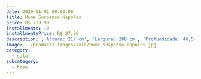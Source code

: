 ```yaml
---
date: 2020-01-01 00:00:00
title: Home Suspenso Napoles
price: R$ 799,90
installments: 10
installmentsPrice: R$ 87,90
description: ['Altura: 217 cm', 'Largura: 280 cm', 'Profundidade: 46,5cm', 'Materia Prima: MDF / MDP', 'Quantidade de Gavetas: 4 Gavetas', 'Tipo de Corrediças: Telescópicas', 'Quantidade de Portas: 8', 'Pés Com sapata regulável']
image: ../products-images/sala/home-suspenso-napoles.jpg
category:
  - sala
subcategory:
  - home
---
```

